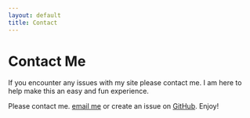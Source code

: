 ```yaml
---
layout: default
title: Contact
---
```


<div id="contact">
  <h1 class="pageTitle">Contact Me</h1>
  <div class="contactContent">
    <p class="intro">If you encounter any issues with my site please contact me. I am here to help make this an easy and fun experience. </p>
    <p>Please contact me. <a href="mailto:cirizarr@mail.umw.edu">email me</a> or create an issue on <a href="https://github.com/brianmaierjr/long-haul">GitHub</a>. Enjoy!</p>
  </div>
</div>

